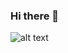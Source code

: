 ### Hi there 👋
![alt text](https://media.discordapp.net/attachments/931890987943469107/963337458571935744/IMG_20220116_093804.jpg?width=447&height=597)
<!--
**yanisse-saddek/yanisse-saddek** is a ✨ _special_ ✨ repository because its `README.md` (this file) appears on your GitHub profile.

Here are some ideas to get you started:

- 🔭 I’m currently working on ...
- 🌱 I’m currently learning ...
- 👯 I’m looking to collaborate on ...
- 🤔 I’m looking for help with ...
- 💬 Ask me about ...
- 📫 How to reach me: ...
- 😄 Pronouns: ...
- ⚡ Fun fact: ...
-->
